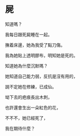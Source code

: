 # 屍

知道嗎？

我每日跟死屍睡在一起。

撫着床邊，她為我受了點刀傷。

我為她貼上透明膠布，明知她是死的。

知道她為什麼沉默嗎？

她知道自己能力弱，反抗是沒有用的，

說不定她在修練，已成仙。

坳下去的疤痕長出木刺，

也許還會生出一朵紅色的花，

不不不，她已經死了，

我在期待什麼？



